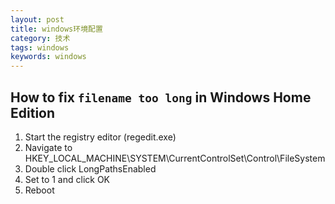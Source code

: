 ```yaml
---
layout: post
title: windows环境配置
category: 技术
tags: windows
keywords: windows
---
```


## How to fix `filename too long` in Windows Home Edition
1. Start the registry editor (regedit.exe)
2. Navigate to HKEY_LOCAL_MACHINE\SYSTEM\CurrentControlSet\Control\FileSystem
3. Double click LongPathsEnabled
4. Set to 1 and click OK
5. Reboot

